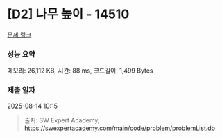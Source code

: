 # [D2] 나무 높이 - 14510 

[문제 링크](https://swexpertacademy.com/main/code/problem/problemDetail.do?contestProbId=AYFofW8qpXYDFAR4) 

### 성능 요약

메모리: 26,112 KB, 시간: 88 ms, 코드길이: 1,499 Bytes

### 제출 일자

2025-08-14 10:15



> 출처: SW Expert Academy, https://swexpertacademy.com/main/code/problem/problemList.do